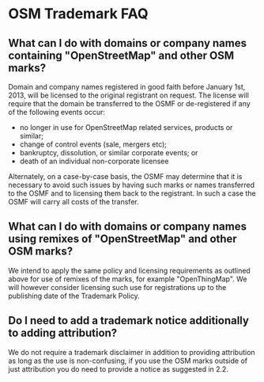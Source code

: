 # OSM Trademark FAQ

## What can I do with domains or company names containing "OpenStreetMap" and other OSM marks?
Domain and company names registered in good faith before January 1st, 2013, will be licensed to the original registrant on request. The license will require that the domain be transferred to the OSMF or de-registered if any of the following events occur:

* no longer in use for OpenStreetMap related services, products or similar;
* change of control events (sale, mergers etc);
* bankruptcy, dissolution, or similar corporate events; or
* death of an individual non-corporate licensee

Alternately, on a case-by-case basis, the OSMF may determine that it is necessary to avoid such issues by having such marks or names transferred to the OSMF and to licensing them back to the registrant. In such a case the OSMF will carry all costs of the transfer.

## What can I do with domains or company names using remixes of "OpenStreetMap" and other OSM marks?

We intend to apply the same policy and licensing requirements as outlined above for use of remixes of the marks, for example "OpenThingMap". We will however consider licensing such use for registrations up to the publishing date of the Trademark Policy.

## Do I need to add a trademark notice additionally to adding attribution?

We do not require a trademark disclaimer in addition to providing attribution as long as the use is non-confusing, if you use the OSM marks outside of just attribution you do need to provide a notice as suggested in 2.2.
